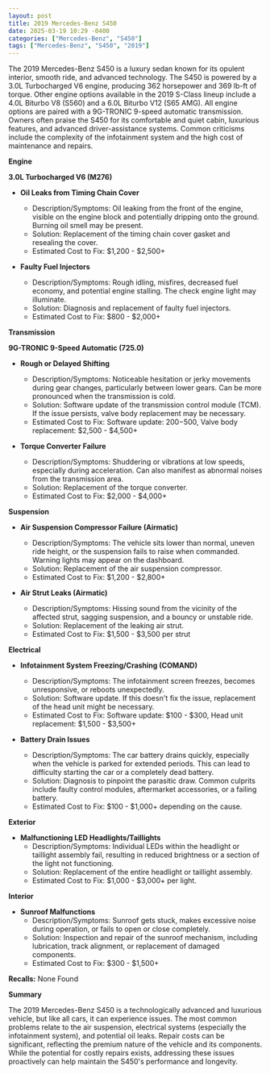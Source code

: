 ```yaml
---
layout: post
title: 2019 Mercedes-Benz S450
date: 2025-03-19 10:29 -0400
categories: ["Mercedes-Benz", "S450"]
tags: ["Mercedes-Benz", "S450", "2019"]
---
```

The 2019 Mercedes-Benz S450 is a luxury sedan known for its opulent interior, smooth ride, and advanced technology. The S450 is powered by a 3.0L Turbocharged V6 engine, producing 362 horsepower and 369 lb-ft of torque. Other engine options available in the 2019 S-Class lineup include a 4.0L Biturbo V8 (S560) and a 6.0L Biturbo V12 (S65 AMG). All engine options are paired with a 9G-TRONIC 9-speed automatic transmission. Owners often praise the S450 for its comfortable and quiet cabin, luxurious features, and advanced driver-assistance systems. Common criticisms include the complexity of the infotainment system and the high cost of maintenance and repairs.

**Engine**

**3.0L Turbocharged V6 (M276)**

*   **Oil Leaks from Timing Chain Cover**
    *   Description/Symptoms: Oil leaking from the front of the engine, visible on the engine block and potentially dripping onto the ground. Burning oil smell may be present.
    *   Solution: Replacement of the timing chain cover gasket and resealing the cover.
    *   Estimated Cost to Fix: $1,200 - $2,500+

*   **Faulty Fuel Injectors**
    *   Description/Symptoms: Rough idling, misfires, decreased fuel economy, and potential engine stalling. The check engine light may illuminate.
    *   Solution: Diagnosis and replacement of faulty fuel injectors.
    *   Estimated Cost to Fix: $800 - $2,000+

**Transmission**

**9G-TRONIC 9-Speed Automatic (725.0)**

*   **Rough or Delayed Shifting**
    *   Description/Symptoms: Noticeable hesitation or jerky movements during gear changes, particularly between lower gears. Can be more pronounced when the transmission is cold.
    *   Solution: Software update of the transmission control module (TCM). If the issue persists, valve body replacement may be necessary.
    *   Estimated Cost to Fix: Software update: $200-$500, Valve body replacement: $2,500 - $4,500+

*   **Torque Converter Failure**
    *   Description/Symptoms: Shuddering or vibrations at low speeds, especially during acceleration. Can also manifest as abnormal noises from the transmission area.
    *   Solution: Replacement of the torque converter.
    *   Estimated Cost to Fix: $2,000 - $4,000+

**Suspension**

*   **Air Suspension Compressor Failure (Airmatic)**
    *   Description/Symptoms: The vehicle sits lower than normal, uneven ride height, or the suspension fails to raise when commanded. Warning lights may appear on the dashboard.
    *   Solution: Replacement of the air suspension compressor.
    *   Estimated Cost to Fix: $1,200 - $2,800+

*   **Air Strut Leaks (Airmatic)**
    *   Description/Symptoms: Hissing sound from the vicinity of the affected strut, sagging suspension, and a bouncy or unstable ride.
    *   Solution: Replacement of the leaking air strut.
    *   Estimated Cost to Fix: $1,500 - $3,500 per strut

**Electrical**

*   **Infotainment System Freezing/Crashing (COMAND)**
    *   Description/Symptoms: The infotainment screen freezes, becomes unresponsive, or reboots unexpectedly.
    *   Solution: Software update. If this doesn't fix the issue, replacement of the head unit might be necessary.
    *   Estimated Cost to Fix: Software update: $100 - $300, Head unit replacement: $1,500 - $3,500+

*   **Battery Drain Issues**
    *   Description/Symptoms: The car battery drains quickly, especially when the vehicle is parked for extended periods. This can lead to difficulty starting the car or a completely dead battery.
    *   Solution: Diagnosis to pinpoint the parasitic draw. Common culprits include faulty control modules, aftermarket accessories, or a failing battery.
    *   Estimated Cost to Fix: $100 - $1,000+ depending on the cause.

**Exterior**

*   **Malfunctioning LED Headlights/Taillights**
    *   Description/Symptoms: Individual LEDs within the headlight or taillight assembly fail, resulting in reduced brightness or a section of the light not functioning.
    *   Solution: Replacement of the entire headlight or taillight assembly.
    *   Estimated Cost to Fix: $1,000 - $3,000+ per light.

**Interior**

*   **Sunroof Malfunctions**
    *   Description/Symptoms: Sunroof gets stuck, makes excessive noise during operation, or fails to open or close completely.
    *   Solution: Inspection and repair of the sunroof mechanism, including lubrication, track alignment, or replacement of damaged components.
    *   Estimated Cost to Fix: $300 - $1,500+

**Recalls:** None Found

**Summary**

The 2019 Mercedes-Benz S450 is a technologically advanced and luxurious vehicle, but like all cars, it can experience issues. The most common problems relate to the air suspension, electrical systems (especially the infotainment system), and potential oil leaks. Repair costs can be significant, reflecting the premium nature of the vehicle and its components. While the potential for costly repairs exists, addressing these issues proactively can help maintain the S450's performance and longevity.

